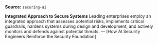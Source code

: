 **Source:** `securing-ai`

**Integrated Approach to Secure Systems**
Leading enterprises employ an integrated approach that assesses potential risks, implements critical guardrails, hardens systems during design and development, and actively monitors and defends against potential threats. — [How AI Security Engineers Reinforce the Security Foundation]
